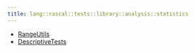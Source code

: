 ```yaml
---
title: lang::rascal::tests::library::analysis::statistics
---
```



* [RangeUtils](../../../../../../../Library/lang/rascal/tests/library/analysis/statistics/RangeUtils.md)
* [DescriptiveTests](../../../../../../../Library/lang/rascal/tests/library/analysis/statistics/DescriptiveTests.md)